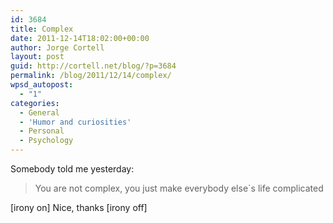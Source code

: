 ```yaml
---
id: 3684
title: Complex
date: 2011-12-14T18:02:00+00:00
author: Jorge Cortell
layout: post
guid: http://cortell.net/blog/?p=3684
permalink: /blog/2011/12/14/complex/
wpsd_autopost:
  - "1"
categories:
  - General
  - 'Humor and curiosities'
  - Personal
  - Psychology
---
```

Somebody told me yesterday:

> You are not complex, you just make everybody else`s life complicated

[irony on] Nice, thanks [irony off]
